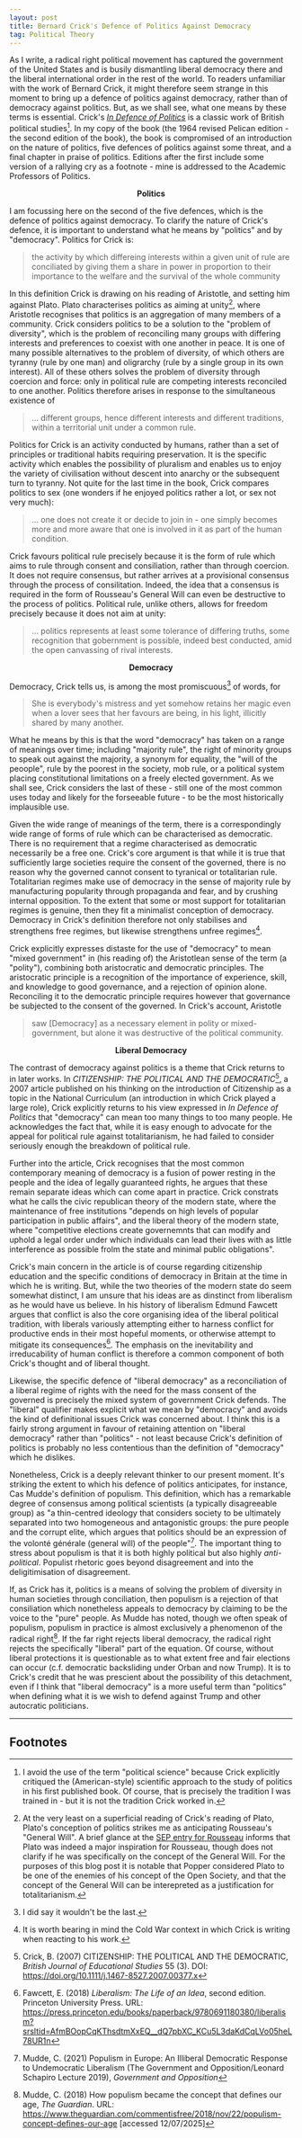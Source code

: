 ```yaml
---
layout: post
title: Bernard Crick's Defence of Politics Against Democracy
tag: Political Theory
---
```


As I write, a radical right political movement has captured the government of the United States and is busily dismantling liberal democracy there and the liberal international order in the rest of the world. To readers unfamiliar with the work of Bernard Crick, it might therefore seem strange in this moment to bring up a defence of politics against democracy, rather than of democracy against politics. But, as we shall see, what one means by these terms is essential. Crick's *[In Defence of Politics](https://www.amazon.co.uk/Defence-Politics-Sir-Bernard-Crick/dp/0826450652)* is a classic work of British political studies[^1]. In my copy of the book (the 1964 revised Pelican edition - the second edition of the book), the book is compromised of an introduction on the nature of politics, five defences of politics against some threat, and a final chapter in praise of politics. Editions after the first include some version of a rallying cry as a footnote - mine is addressed to the Academic Professors of Politics.

<p style="text-align:center"><strong>Politics</strong></p>

I am focussing here on the second of the five defences, which is the defence of politics against democracy. To clarify the nature of Crick's defence, it is important to understand what he means by "politics" and by "democracy". Politics for Crick is:

> the activity by which differeing interests within a given unit of rule are conciliated by giving them a share in power in proportion to their importance to the welfare and the survival of the whole community

In this definition Crick is drawing on his reading of Aristotle, and setting him against Plato. Plato characterises politics as aiming at unity[^2], where Aristotle recognises that politics is an aggregation of many members of a community. Crick considers politics to be a solution to the "problem of diversity", which is the problem of reconciling many groups with differing interests and preferences to coexist with one another in peace. It is one of many possible alternatives to the problem of diversity, of which others are tyranny (rule by one man) and oligrarchy (rule by a single group in its own interest). All of these others solves the problem of diversity through coercion and force: only in political rule are competing interests reconciled to one another. Politics therefore arises in response to the simultaneous existence of

> ... different groups, hence different interests and different traditions, within a territorial unit under a common rule.

Politics for Crick is an activity conducted by humans, rather than a set of principles or traditional habits requiring preservation. It is the specific activity which enables the possibility of pluralism and enables us to enjoy the variety of civilisation without descent into anarchy or the subsequent turn to tyranny. Not quite for the last time in the book, Crick compares politics to sex (one wonders if he enjoyed politics rather a lot, or sex not very much):

> ... one does not create it or decide to join in - one simply becomes more and more aware that one is involved in it as part of the human condition.

Crick favours political rule precisely because it is the form of rule which aims to rule through consent and consiliation, rather than through coercion. It does not require consensus, but rather arrives at a provisional consensus through the process of consilitation. Indeed, the idea that a consensus is required in the form of Rousseau's General Will can even be destructive to the process of politics. Political rule, unlike others, allows for freedom precisely because it does not aim at unity:

> ... politics represents at least some tolerance of differing truths, some recognition that gobernment is possible, indeed best conducted, amid the open canvassing of rival interests.

<p style="text-align:center"><strong>Democracy</strong></p>

Democracy, Crick tells us, is among the most promiscuous[^3] of words, for

> She is everybody's mistress and yet somehow retains her magic even when a lover sees that her favours are being, in his light, illicitly shared by many another.

What he means by this is that the word "democracy" has taken on a range of meanings over time; including "majority rule", the right of minority groups to speak out against the majority, a synonym for equality, the "will of the peoople", rule by the poorest in the society, mob rule, or a political system placing constitutional limitations on a freely elected government. As we shall see, Crick considers the last of these - still one of the most common uses today and likely for the forseeable future - to be the most historically implausible use.

Given the wide range of meanings of the term, there is a correspondingly wide range of forms of rule which can be characterised as democratic. There is no requirement that a regime characterised as democratic necessarily be a free one. Crick's core argument is that while it is true that sufficiently large societies require the consent of the governed, there is no reason why the governed cannot consent to tyranical or totalitarian rule. Totalitarian regimes make use of democracy in the sense of majority rule by manufacturing popularity through propaganda and fear, and by crushing internal opposition. To the extent that some or most support for totalitarian regimes is genuine, then they fit a minimalist conception of democracy. Democracy in Crick's definition therefore not only stabilises and strengthens free regimes, but likewise strengthens unfree regimes[^4].

Crick explicitly expresses distaste for the use of "democracy" to mean "mixed government" in (his reading of) the Aristotlean sense of the term (a "polity"), combining both aristocratic and democratic principles. The aristocratic principle is a recognition of the importance of experience, skill, and knowledge to good governance, and a rejection of opinion alone. Reconciling it to the democratic principle requires however that governance be subjected to the consent of the governed. In Crick's account, Aristotle

> saw [Democracy] as a necessary element in polity or mixed-government, but alone it was destructive of the political community.

<p style="text-align:center"><strong>Liberal Democracy</strong></p>

The contrast of democracy against politics is a theme that Crick returns to in later works. In _CITIZENSHIP: THE POLITICAL AND THE DEMOCRATIC_[^5], a 2007 article published on his thinking on the introduction of Citizenship as a topic in the National Curriculum (an introduction in which Crick played a large role), Crick explicitly returns to his view expressed in _In Defence of Politics_ that "democracy" can mean too many things to too many people. He acknowledges the fact that, while it is easy enough to advocate for the appeal for political rule against totalitarianism, he had failed to consider seriously enough the breakdown of political rule.

Further into the article, Crick recognises that the most common contemporary meaning of democracy is a fusion of power resting in the people and the idea of legally guaranteed rights, he argues that these remain separate ideas which can come apart in practice. Crick constrats what he calls the civic republican theory of the modern state, where the maintenance of free institutions "depends on high levels of popular participation in public affairs", and the liberal theory of the modern state, where "competitive elections create governemnts that can modify and uphold a legal order under which individuals can lead their lives with as little interference as possible frolm the state and minimal public obligations".

Crick's main concern in the article is of course regarding citizenship education and the specific conditions of democracy in Britain at the time in which he is writing. But, while the two theories of the modern state do seem somewhat distinct, I am unsure that his ideas are as dinstinct from liberalism as he would have us believe. In his history of liberalism Edmund Fawcett argues that conflict is also the core organising idea of the liberal political tradition, with liberals variously attempting either to harness conflict for productive ends in their most hopeful moments, or otherwise attempt to mitigate its consequences[^6]. The emphasis on the inevitability and irreducability of human conflict is therefore a common component of both Crick's thought and of liberal thought.

Likewise, the specific defence of "liberal democracy" as a reconciliation of a liberal regime of rights with the need for the mass consent of the governed is precisely the mixed system of government Crick defends. The "liberal" qualifier makes explicit what we mean by "democracy" and avoids the kind of definitional issues Crick was concerned about. I think this is a fairly strong argument in favour of retaining attention on "liberal democracy" rather than "politics" - not least because Crick's definition of politics is probably no less contentious than the definition of "democracy" which he dislikes.

Nonetheless, Crick is a deeply relevant thinker to our present moment. It's striking the extent to which his defence of politics anticipates, for instance, Cas Mudde's definition of populism. This definition, which has a remarkable degree of consensus among political scientists (a typically disagreeable group) as "a thin-centred ideology that considers society to be ultimately separated into two homogeneous and antagonistic groups: the pure people and the corrupt elite, which argues that politics should be an expression of the volonté générale (general will) of the people"[^7]. The important thing to stress about populism is that it is both highly political but also highly _anti-political_. Populist rhetoric goes beyond disagreement and into the deligitimisation of disagreement.

If, as Crick has it, politics is a means of solving the problem of diversity in human societies through conciliation, then populism is a rejection of that consiliation which nonetheless appeals to democracy by claiming to be the voice to the "pure" people. As Mudde has noted, though we often speak of populism, populism in practice is almost exclusively a phenomenon of the radical right[^8]. If the far right rejects liberal democracy, the radical right rejects the specifically "liberal" part of the equation. Of course, without liberal protections it is questionable as to what extent free and fair elections can occur (c.f. democratic backsliding under Orban and now Trump). It is to Crick's credit that he was prescient about the possibility of this detachment, even if I think that "liberal democracy" is a more useful term than "politics" when defining what it is we wish to defend against Trump and other autocratic politicians.


---

## Footnotes

[^1]: I avoid the use of the term "political science" because Crick explicitly critiqued the (American-style) scientific approach to the study of politics in his first published book. Of course, that is precisely the tradition I was trained in - but it is not the tradition Crick worked in.
[^2]: At the very least on a superficial reading of Crick's reading of Plato, Plato's conception of politics strikes me as anticipating Rousseau's "General Will". A brief glance at the [SEP entry for Rousseau](https://plato.stanford.edu/entries/rousseau/) informs that Plato was indeed a major inspiration for Rousseau, though does not clarify if he was specifically on the concept of the General Will. For the purposes of this blog post it is notable that Popper considered Plato to be one of the enemies of his concept of the Open Society, and that the concept of the General Will can be interepreted as a justification for totalitarianism.
[^3]: I did say it wouldn't be the last.
[^4]: It is worth bearing in mind the Cold War context in which Crick is writing when reacting to his work.
[^5]: Crick, B. (2007) CITIZENSHIP: THE POLITICAL AND THE DEMOCRATIC, _British Journal of Educational Studies_ 55 (3). DOI: <https://doi.org/10.1111/j.1467-8527.2007.00377.x>
[^6]: Fawcett, E. (2018) _Liberalism: The Life of an Idea_, second edition. Princeton University Press. URL: <https://press.princeton.edu/books/paperback/9780691180380/liberalism?srsltid=AfmBOopCqKThsdtmXxEQ__dQ7pbXC_KCu5L3daKdCqLVo05heL78UR1n>
[^7]: Mudde, C. (2021) Populism in Europe: An Illiberal Democratic Response to Undemocratic Liberalism (The Government and Opposition/Leonard Schapiro Lecture 2019), _Government and Opposition_
[^8]: Mudde, C. (2018) How populism became the concept that defines our age, _The Guardian_. URL: <https://www.theguardian.com/commentisfree/2018/nov/22/populism-concept-defines-our-age> [accessed 12/07/2025]